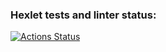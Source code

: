 ### Hexlet tests and linter status:
[![Actions Status](https://github.com/vadshevy/python-project-49/workflows/hexlet-check/badge.svg)](https://github.com/vadshevy/python-project-49/actions)